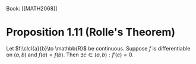 Book: [[MATH2068]]
# Proposition 1.11 (Rolle's Theorem)
Let $f:\clcl{a}{b}\to \mathbb{R}$ be continuous.
Suppose $f$ is differentiable on $(a,b)$ and $f(a)=f(b)$.
Then $\exists c\in(a,b):f'(c)=0$.